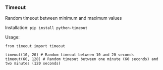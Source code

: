 ### Timeout
Random timeout between minimum and maximum values

Installation:
`pip install python-timeout`

Usage:
```
from timeout import timeout

timeout(10, 20) # Random timeout between 10 and 20 seconds
timeout(60, 120) # Random timeout between one minute (60 seconds) and two minutes (120 seconds)
```